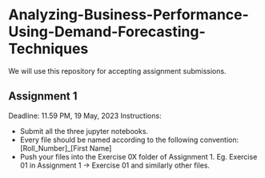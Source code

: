 # Analyzing-Business-Performance-Using-Demand-Forecasting-Techniques
We will use this repository for accepting assignment submissions.

## Assignment 1
Deadline: 11.59 PM, 19 May, 2023
Instructions:

- Submit all the three jupyter notebooks.
- Every file should be named according to the following convention:
[Roll_Number]_[First Name]
- Push your files into the Exercise 0X folder of Assignment 1.                                                                                                               Eg. Exercise 01 in Assignment 1 -> Exercise 01 and similarly other files.
